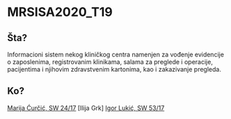 # MRSISA2020_T19

## Šta?
Informacioni sistem nekog kliničkog centra namenjen za vođenje evidencije
o zaposlenima, registrovanim klinikama, salama za preglede i operacije,
pacijentima i njihovim zdravstvenim kartonima, kao i zakazivanje pregleda.

## Ko?
[Marija Ćurčić, SW 24/17](https://github.com/marijacurcic7)
[Ilija Grk]
[Igor Lukić, SW 53/17](https://github.com/cigor99)

